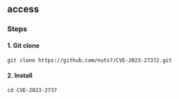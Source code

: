 ## access

### Steps

#### 1. Git clone

```
git clone https://github.com/nuts7/CVE-2023-27372.git
```

#### 2. Install

```
cd CVE-2023-2737
```

